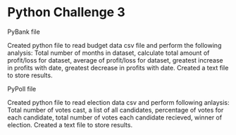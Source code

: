 # Python Challenge 3




PyBank file

Created python file to read budget data csv file and perform the following analysis:
Total number of months in dataset, calculate total amount of profit/loss for dataset,
average of profit/loss for dataset, greatest increase in profits with date, greatest decrease
in profits with date. Created a text file to store results.

PyPoll file 

Created python file to read election data csv and perform following anlaysis:
Total number of votes cast, a list of all candidates, percentage of votes for each candidate,
total number of votes each candidate recieved, winner of election. Created a text file to store results.

